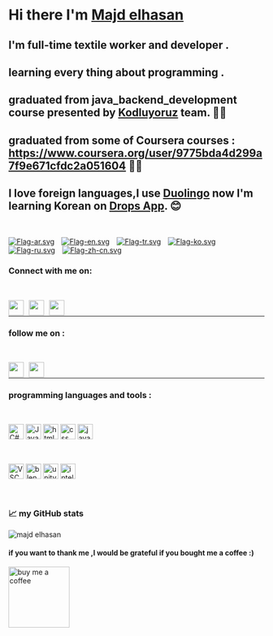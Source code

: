  # Hi there I'm [Majd elhasan](https://github.com/majd-elhasan)

 ## I'm full-time textile worker and developer .

 ##  learning every thing about programming .

 ## graduated from java_backend_development course presented by [Kodluyoruz](https://www.kodluyoruz.org/) team. 👨‍💻

 ## graduated from some of Coursera courses : https://www.coursera.org/user/9775bda4d299a7f9e671cfdc2a051604 👨‍💻

 ## I love foreign languages,I use [Duolingo](https://play.google.com/store/apps/details?id=com.duolingo&hl=us&gl=US) now I'm learning Korean on [Drops App](https://play.google.com/store/apps/details?id=com.languagedrops.drops.international&hl=en_US&gl=DE). 😊

<br>
<p>

[<img style="margin-right: 10px"  src="https://static.wikia.nocookie.net/duolingo/images/9/9a/Flag-ar.svg/revision/latest/smart/width/40/height/30?cb=20190630002850" alt="Flag-ar.svg" >](https://www.duolingo.com/course/ar/en/)
[<img style="margin-right: 10px" src="https://static.wikia.nocookie.net/duolingo/images/3/39/Flag-en.svg/revision/latest/smart/width/40/height/30?cb=20160603164859" alt="Flag-en.svg">](https://www.duolingo.com/course/en/es/)
[<img style="margin-right: 10px" src="https://static.wikia.nocookie.net/duolingo/images/a/a1/Flag-tr.svg/revision/latest/smart/width/40/height/30?cb=20160603170330" alt="Flag-tr.svg">](https://www.duolingo.com/course/tr/en/)
[<img style="margin-right: 10px" src="https://static.wikia.nocookie.net/duolingo/images/a/ad/Flag-ko.svg/revision/latest/smart/width/40/height/30?cb=20160603165551" alt="Flag-ko.svg" >](https://www.duolingo.com/course/ko/en/)
[<img style="margin-right: 10px" src="https://static.wikia.nocookie.net/duolingo/images/5/52/Flag-ru.svg/revision/latest/smart/width/40/height/30?cb=20160603165913" alt="Flag-ru.svg">](https://www.duolingo.com/course/ru/en/)
[<img style="margin-right: 10px" src="https://static.wikia.nocookie.net/duolingo/images/d/de/Flag-zh-cn.svg/revision/latest/smart/width/40/height/30?cb=20160603164511" alt="Flag-zh-cn.svg" >](https://www.duolingo.com/course/ch/en/)
</p>


 ### Connect with me on: 
 <br>
 
[<img align="left" style="margin-right: 10px" width="30px" src="https://cdn.jsdelivr.net/npm/simple-icons@v3/icons/linkedin.svg">](https://www.linkedin.com/in/mecid-el-hasan/)
[<img align="left" style="margin-right: 10px" width="30px" src="https://cdn.jsdelivr.net/npm/simple-icons@3.13.0/icons/instagram.svg">](https://www.instagram.com/mecid_hasan_aga/?hl=en)
[<img align="left" style="margin-right: 10px" width="30px" src="https://cdn.jsdelivr.net/npm/simple-icons@3.13.0/icons/whatsapp.svg">]( https://wa.me/905355517164)

<br>
<hr>

 ### follow me on : 
 <br>

 [<img align="left" style="margin-right: 10px" width="30px" src="https://cdn.jsdelivr.net/npm/simple-icons@3.13.0/icons/github.svg">](https://github.com/majd-elhasan)
 [<img align="left" style="margin-right: 10px" width="30px" src="https://cdn.jsdelivr.net/npm/simple-icons@3.13.0/icons/hackerrank.svg">](https://www.hackerrank.com/halabylilabad2)

<br>
<hr>

### programming languages and tools  :
<br>
<p>
<img width=30 src="https://cdn.jsdelivr.net/gh/devicons/devicon/icons/csharp/csharp-original.svg" alt="C#"/>
<img width=30 src="https://cdn.jsdelivr.net/gh/devicons/devicon/icons/java/java-original.svg" alt="Java"/>
<img width=30 src="https://cdn.jsdelivr.net/gh/devicons/devicon/icons/html5/html5-plain-wordmark.svg" alt="html"/>
<img width=30 src="https://cdn.jsdelivr.net/gh/devicons/devicon/icons/css3/css3-plain-wordmark.svg" alt="css"/>
<img width=30 src="https://cdn.jsdelivr.net/gh/devicons/devicon/icons/javascript/javascript-original.svg"  alt="javaScript"/>
</p>
<br>
<p>
<img width=30 src="https://cdn.jsdelivr.net/gh/devicons/devicon/icons/vscode/vscode-original-wordmark.svg" alt="VSCode"/>
<img width=30 src="https://cdn.jsdelivr.net/gh/devicons/devicon/icons/blender/blender-original.svg"  alt="blender"/>
<img width=30 src="https://cdn.jsdelivr.net/gh/devicons/devicon/icons/unity/unity-original.svg" alt="unity"/>
<img width=30 src="https://cdn.jsdelivr.net/gh/devicons/devicon/icons/intellij/intellij-original.svg" alt="intelliJ IDEA"/>
</p>
<br>

### 📈 my GitHub stats

<p > <img src="https://github-readme-stats.vercel.app/api?username=majd-elhasan&show_icons=true&theme=gotham" alt="majd elhasan" ></p>

#### if you want to thank me ,I would be grateful if you bought me a coffee :)
[<img width="120px" src="https://www.buymeacoffee.com/assets/img/guidelines/download-assets-sm-2.svg" alt="buy me a coffee">](https://www.buymeacoffee.com/?via=Mecid)


